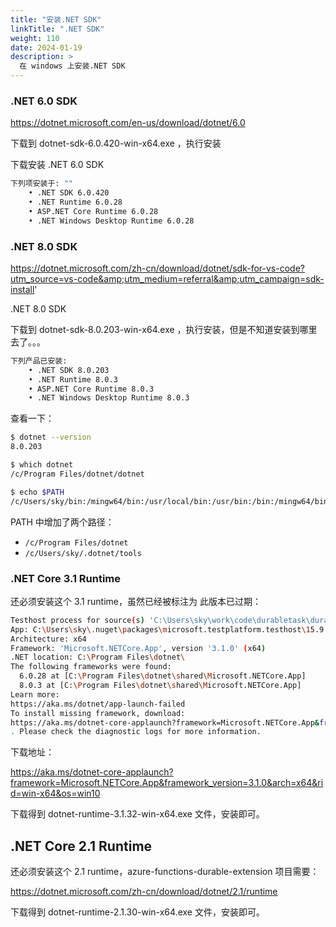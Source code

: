 ```yaml
---
title: "安装.NET SDK"
linkTitle: ".NET SDK"
weight: 110
date: 2024-01-19
description: >
  在 windows 上安装.NET SDK
---
```




###  .NET 6.0 SDK 

https://dotnet.microsoft.com/en-us/download/dotnet/6.0 

下载到 dotnet-sdk-6.0.420-win-x64.exe ，执行安装

下载安装 .NET 6.0 SDK 

```bash
下列项安装于: ""
    • .NET SDK 6.0.420
    • .NET Runtime 6.0.28
    • ASP.NET Core Runtime 6.0.28
    • .NET Windows Desktop Runtime 6.0.28
```

### .NET 8.0 SDK

https://dotnet.microsoft.com/zh-cn/download/dotnet/sdk-for-vs-code?utm_source=vs-code&amp;utm_medium=referral&amp;utm_campaign=sdk-install'

.NET 8.0 SDK

下载到 dotnet-sdk-8.0.203-win-x64.exe ，执行安装，但是不知道安装到哪里去了。。。

```bash
下列产品已安装: 
    • .NET SDK 8.0.203
    • .NET Runtime 8.0.3
    • ASP.NET Core Runtime 8.0.3
    • .NET Windows Desktop Runtime 8.0.3
```

查看一下：

```bash
$ dotnet --version
8.0.203

$ which dotnet
/c/Program Files/dotnet/dotnet

$ echo $PATH
/c/Users/sky/bin:/mingw64/bin:/usr/local/bin:/usr/bin:/bin:/mingw64/bin:/usr/bin:/c/Users/sky/bin:/c/Windows/system32:/c/Windows:/c/Windows/System32/Wbem:/c/Windows/System32/WindowsPowerShell/v1.0:/c/Windows/System32/OpenSSH:/cmd:/c/Program Files/dotnet:/c/Users/sky/AppData/Local/Microsoft/WindowsApps:/bin:/c/Users/sky/.dotnet/tools:/usr/bin/vendor_perl:/usr/bin/core_perl

```

PATH 中增加了两个路径：

- `/c/Program Files/dotnet`
- `/c/Users/sky/.dotnet/tools`



### .NET Core 3.1 Runtime

还必须安装这个 3.1 runtime，虽然已经被标注为 此版本已过期：

```bash
Testhost process for source(s) 'C:\Users\sky\work\code\durabletask\durabletask\Test\DurableTask.Core.Tests\bin\Debug\netcoreapp3.1\DurableTask.Core.Tests.dll' exited with error: You must install or update .NET to run this application.
App: C:\Users\sky\.nuget\packages\microsoft.testplatform.testhost\15.9.0\lib\netstandard1.5\testhost.dll
Architecture: x64
Framework: 'Microsoft.NETCore.App', version '3.1.0' (x64)
.NET location: C:\Program Files\dotnet\
The following frameworks were found:
  6.0.28 at [C:\Program Files\dotnet\shared\Microsoft.NETCore.App]
  8.0.3 at [C:\Program Files\dotnet\shared\Microsoft.NETCore.App]
Learn more:
https://aka.ms/dotnet/app-launch-failed
To install missing framework, download:
https://aka.ms/dotnet-core-applaunch?framework=Microsoft.NETCore.App&framework_version=3.1.0&arch=x64&rid=win-x64&os=win10
. Please check the diagnostic logs for more information.
```

下载地址：

https://aka.ms/dotnet-core-applaunch?framework=Microsoft.NETCore.App&framework_version=3.1.0&arch=x64&rid=win-x64&os=win10

下载得到 dotnet-runtime-3.1.32-win-x64.exe 文件，安装即可。



## .NET Core 2.1 Runtime

还必须安装这个 2.1 runtime，azure-functions-durable-extension 项目需要：

https://dotnet.microsoft.com/zh-cn/download/dotnet/2.1/runtime

下载得到 dotnet-runtime-2.1.30-win-x64.exe 文件，安装即可。

